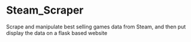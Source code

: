 # Steam_Scraper
Scrape and manipulate best selling games data from Steam, and then put display the data on a flask based website
